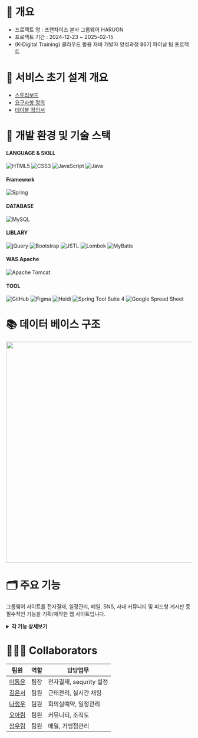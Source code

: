 # 📝 개요
  - 프로젝트 명 : 프랜차이즈 본사 그룹웨어 HARUON<br>
  - 프로젝트 기간 : 2024-12-23 ~ 2025-02-15<br>
  - (K-Digital Training) 클라우드 활용 자바 개발자 양성과정 86기 파이널 팀 프로젝트<br>

# 📑 서비스 초기 설계 개요
 - <a href="https://app.luminpdf.com/viewer/679c7e3c1cf39e9a7b059013">스토리보드</a>
 - <a href="https://docs.google.com/spreadsheets/d/1_2jt6uWHEDrZeYYrJ9j3cnmxJiIQ8ytv/edit?usp=sharing&ouid=106995358265152035103&rtpof=true&sd=true">요구사항 정의</a>
 - <a href="https://app.luminpdf.com/viewer/679c7e421cf39e9a7b059155">테이블 정의서</a>

# 🧰 개발 환경 및 기술 스택
#### LANGUAGE & SKILL
![HTML5](https://img.shields.io/badge/html5-%23E34F26.svg?style=for-the-badge&logo=html5&logoColor=white)
![CSS3](https://img.shields.io/badge/css3-%231572B6.svg?style=for-the-badge&logo=css3&logoColor=white)
![JavaScript](https://img.shields.io/badge/javascript-%23323330.svg?style=for-the-badge&logo=javascript&logoColor=%23F7DF1E)
![Java](https://img.shields.io/badge/java-%23ED8B00.svg?style=for-the-badge&logo=openjdk&logoColor=white)
#### Framework
![Spring](https://img.shields.io/badge/spring-%236DB33F.svg?style=for-the-badge&logo=spring%20Boot&logoColor=white)
#### DATABASE
![MySQL](https://img.shields.io/badge/mysql-4479A1.svg?style=for-the-badge&logo=mysql&logoColor=white)
#### LIBLARY
![jQuery](https://img.shields.io/badge/jquery-%230769AD.svg?style=for-the-badge&logo=jquery&logoColor=white)
![Bootstrap](https://img.shields.io/badge/bootstrap-%238511FA.svg?style=for-the-badge&logo=bootstrap&logoColor=white)
![JSTL](https://img.shields.io/badge/jstl-E4F7BA?style=for-the-badge)
![Lombok](https://img.shields.io/badge/Lombok-FFA7A7?style=for-the-badge)
![MyBatis](https://img.shields.io/badge/MyBatis-47C83E?style=for-the-badge)
#### WAS Apache
![Apache Tomcat](https://img.shields.io/badge/apache%20tomcat%2010-23F8DC75.svg?style=for-the-badge&logo=apache%20tomcat%2010&logoColor=black)
#### TOOL
![GitHub](https://img.shields.io/badge/github-%23121011.svg?style=for-the-badge&logo=github&logoColor=white)
![Figma](https://img.shields.io/badge/figma-%23F24E1E.svg?style=for-the-badge&logo=figma&logoColor=white)
![Heidi](https://img.shields.io/badge/Heidi%20SQL-6B9900?style=for-the-badge)
![Spring Tool Suite 4](https://img.shields.io/badge/Spring%20Tool%20Suite%204-8A2BE2?style=for-the-badge)
![Google Spread Sheet](https://img.shields.io/badge/Google%20Spread%20Sheet-4285F4?style=for-the-badge&logo=google&logoColor=white)


# 📚 데이터 베이스 구조
<img src=""  width="700" height="600"/>

# 🗂️ 주요 기능
그룹웨어 사이트를 전자결재, 일정관리, 메일, SNS, 사내 커뮤니티 및 피드형 게시판 등 필수적인 기능을 기획/제작한 웹 사이트입니다.

<details>
<summary><b>각 기능 상세보기</b></summary>
<div markdown="1">
	
|기능|설명|
|---|---|
| dd | dd |
</div>
</details>



# 🧑‍🤝‍🧑 Collaborators
| 팀원 | 역할 | 담당업무 |
|---|---|---|
| <a href="https://github.com/">이동윤</a>|팀장|전자결재, sequrity 설정|
| <a href="https://github.com/ES-Im">김은서</a>| 팀원 | 근태관리, 실시간 채팅 |
| <a href="">나정우</a>|팀원|회의실예약, 일정관리|
| <a href="">오아림</a>|팀원|커뮤니티, 조직도|
| <a href="">장우림</a>|팀원|메일, 가맹점관리|
	
